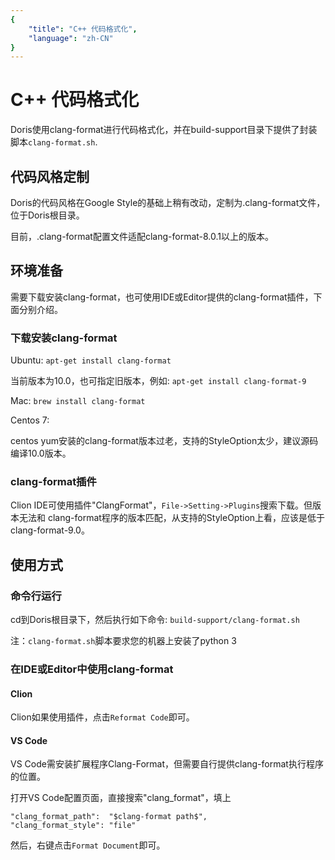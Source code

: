 ```yaml
---
{
    "title": "C++ 代码格式化",
    "language": "zh-CN"
}
---
```


<!-- 
Licensed to the Apache Software Foundation (ASF) under one
or more contributor license agreements.  See the NOTICE file
distributed with this work for additional information
regarding copyright ownership.  The ASF licenses this file
to you under the Apache License, Version 2.0 (the
"License"); you may not use this file except in compliance
with the License.  You may obtain a copy of the License at

  http://www.apache.org/licenses/LICENSE-2.0

Unless required by applicable law or agreed to in writing,
software distributed under the License is distributed on an
"AS IS" BASIS, WITHOUT WARRANTIES OR CONDITIONS OF ANY
KIND, either express or implied.  See the License for the
specific language governing permissions and limitations
under the License.
-->

# C++ 代码格式化

Doris使用clang-format进行代码格式化，并在build-support目录下提供了封装脚本`clang-format.sh`.

## 代码风格定制
Doris的代码风格在Google Style的基础上稍有改动，定制为.clang-format文件，位于Doris根目录。

目前，.clang-format配置文件适配clang-format-8.0.1以上的版本。

## 环境准备
需要下载安装clang-format，也可使用IDE或Editor提供的clang-format插件，下面分别介绍。

### 下载安装clang-format
Ubuntu: `apt-get install clang-format` 

当前版本为10.0，也可指定旧版本，例如: `apt-get install clang-format-9`

Mac: `brew install clang-format`

Centos 7: 

centos yum安装的clang-format版本过老，支持的StyleOption太少，建议源码编译10.0版本。

### clang-format插件
Clion IDE可使用插件"ClangFormat"，`File->Setting->Plugins`搜索下载。但版本无法和
clang-format程序的版本匹配，从支持的StyleOption上看，应该是低于clang-format-9.0。

## 使用方式

### 命令行运行
cd到Doris根目录下，然后执行如下命令:
`build-support/clang-format.sh`

注：`clang-format.sh`脚本要求您的机器上安装了python 3

### 在IDE或Editor中使用clang-format
#### Clion
Clion如果使用插件，点击`Reformat Code`即可。
#### VS Code
VS Code需安装扩展程序Clang-Format，但需要自行提供clang-format执行程序的位置。

打开VS Code配置页面，直接搜索"clang_format"，填上

```
"clang_format_path":  "$clang-format path$",
"clang_format_style": "file"
```

然后，右键点击`Format Document`即可。

